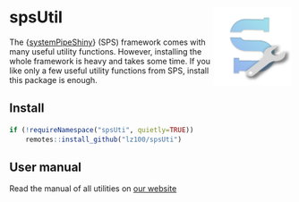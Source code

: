 # spsUtil <img src="https://github.com/lz100/spsUtil/blob/master/img/sps_sub_pkgs.png?raw=true" align="right" height="139" />

The {[systemPipeShiny](https://github.com/systemPipeR/systemPipeShiny)} (SPS) framework comes with many useful utility functions. 
However, installing the whole framework is heavy and takes some time. If you 
like only a few useful utility functions from SPS, install this package is enough. 

## Install

```r
if (!requireNamespace("spsUti", quietly=TRUE))
    remotes::install_github("lz100/spsUti")
```

## User manual 

Read the manual of all utilities on [our website](https://systempipe.org/sps/dev/general/)
